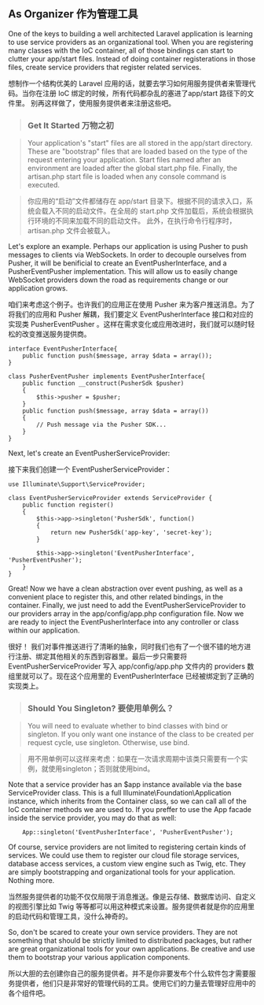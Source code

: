 ## As Organizer 作为管理工具

One of the keys to building a well architected Laravel application is learning to use service providers as an organizational tool. When you are registering many classes with the IoC container, all of those bindings can start to clutter your app/start files. Instead of doing container registerations in those files, create service providers that register related services.

想制作一个结构优美的 Laravel 应用的话，就要去学习如何用服务提供者来管理代码。当你在注册 IoC 绑定的时候，所有代码都杂乱的塞进了app/start 路径下的文件里。 别再这样做了，使用服务提供者来注册这些吧。

> ### Get It Started 万物之初

> Your application's "start" files are all stored in the app/start directory. These are "bootstrap" files that are loaded based on the type of the request entering your application. Start files named after an environment are loaded after the global start.php file. Finally, the artisan.php start file is loaded when any console command is executed.

> 你应用的“启动”文件都储存在 app/start 目录下。根据不同的请求入口，系统会载入不同的启动文件。在全局的 start.php 文件加载后，系统会根据执行环境的不同来加载不同的启动文件。 此外，在执行命令行程序时，artisan.php 文件会被载入。

Let's explore an example. Perhaps our application is using Pusher to push messages to clients via WebSockets. In order to decouple ourselves from Pusher, it will be benificial to create an EventPusherInterface, and a PusherEventPusher implementation. This will allow us to easily change WebSocket providers down the road as requirements change or our application grows.

咱们来考虑这个例子。也许我们的应用正在使用 Pusher 来为客户推送消息。为了将我们的应用和 Pusher 解耦，我们要定义 EventPusherInterface 接口和对应的实现类 PusherEventPusher 。这样在需求变化或应用改进时，我们就可以随时轻松的改变推送服务提供商。

```
interface EventPusherInterface{
    public function push($message, array $data = array());
}

class PusherEventPusher implements EventPusherInterface{
    public function __construct(PusherSdk $pusher)
    {
        $this->pusher = $pusher;
    }
    public function push($message, array $data = array())
    {
        // Push message via the Pusher SDK...
    }
}
```

Next, let's create an EventPusherServiceProvider:

接下来我们创建一个 EventPusherServiceProvider：

```
use Illuminate\Support\ServiceProvider;

class EventPusherServiceProvider extends ServiceProvider {
    public function register()
    {
        $this->app->singleton('PusherSdk', function()
        {
            return new PusherSdk('app-key', 'secret-key');
        }

        $this->app->singleton('EventPusherInterface', 'PusherEventPusher');
    }
}
```

Great! Now we have a clean abstraction over event pushing, as well as a convenient place to register this, and other related bindings, in the container. Finally, we just need to add the EventPusherServiceProvider to our providers array in the app/config/app.php configuration file. Now we are ready to inject the EventPusherInterface into any controller or class within our application.

很好！ 我们对事件推送进行了清晰的抽象，同时我们也有了一个很不错的地方进行注册、绑定其他相关的东西到容器里。最后一步只需要将 EventPusherServiceProvider 写入 app/config/app.php 文件内的 providers 数组里就可以了。现在这个应用里的 EventPusherInterface 已经被绑定到了正确的实现类上。

> ### Should You Singleton? 要使用单例么？

> You will need to evaluate whether to bind classes with bind or singleton. If you only want one instance of the class to be created per request cycle, use singleton. Otherwise, use bind.

> 用不用单例可以这样来考虑：如果在一次请求周期中该类只需要有一个实例，就使用singleton；否则就使用bind。

Note that a service provider has an $app instance available via the base ServiceProvider class. This is a full Illuminate\Foundation\Application instance, which inherits from the Container class, so we can call all of the IoC container methods we are used to. If you preffer to use the App facade inside the service provider, you may do that as well:
```
    App::singleton('EventPusherInterface', 'PusherEventPusher');
```
Of course, service providers are not limited to registering certain kinds of services. We could use them to register our cloud file storage services, database access services, a custom view engine such as Twig, etc. They are simply bootstrapping and organizational tools for your application. Nothing more.

当然服务提供者的功能不仅仅局限于消息推送。像是云存储、数据库访问、自定义的视图引擎比如 Twig 等等都可以用这种模式来设置。服务提供者就是你的应用里的启动代码和管理工具，没什么神奇的。

So, don't be scared to create your own service providers. They are not something that should be strictly limited to distributed packages, but rather are great organizational tools for your own applications. Be creative and use them to bootstrap your various application components.

所以大胆的去创建你自己的服务提供者。并不是你非要发布个什么软件包才需要服务提供者，他们只是非常好的管理代码的工具。使用它们的力量去管理好应用中的各个组件吧。
